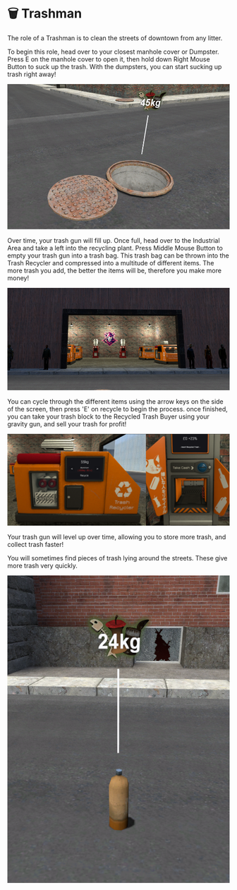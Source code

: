 # 🗑 Trashman

The role of a Trashman is to clean the streets of downtown from any litter.

To begin this role, head over to your closest manhole cover or Dumpster. Press E on the manhole cover to open it, then hold down Right Mouse Button to suck up the trash. With the dumpsters, you can start sucking up trash right away!

![Open Manhole](../../.gitbook/assets/manhole.png)

Over time, your trash gun will fill up. Once full, head over to the Industrial Area and take a left into the recycling plant. Press Middle Mouse Button to empty your trash gun into a trash bag. This trash bag can be thrown into the Trash Recycler and compressed into a multitude of different items. The more trash you add, the better the items will be, therefore you make more money!

![Recycling Plant](../../.gitbook/assets/recyclingcenter.png)

You can cycle through the different items using the arrow keys on the side of the screen, then press 'E' on recycle to begin the process. once finished, you can take your trash block to the Recycled Trash Buyer using your gravity gun, and sell your trash for profit!

![Trash Recycler | Recycled Trash Buyer](../../.gitbook/assets/recylers.png)

Your trash gun will level up over time, allowing you to store more trash, and collect trash faster!



You will sometimes find pieces of trash lying around the streets. These give more trash very quickly.

![](../../.gitbook/assets/trashonstreet.png)
